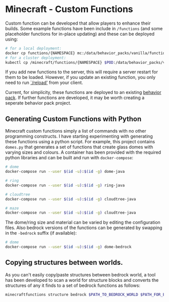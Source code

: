 # Minecraft - Custom Functions

Custom function can be developed that allow players to enhance their builds. Some example functions
have been include in `/functions` (and some placeholder functions for in-place updating) and these
can be deployed using:

```sh
# for a local deployment:
docker cp functions/{NAMESPACE} mc:/data/behavior_packs/vanilla/functions/
# for a cluster deployment:
kubectl cp /minecraft/functions/{NAMESPACE} $POD:/data/behavior_packs/vanilla/functions
```

If you add new functions to the server, this will require a server restart for them to be loaded.
However, if you update an existing function, you only need to run 
[`/reload'](https://minecraft.gamepedia.com/Commands/reload) from your client.

Current, for simplicity, these functions are deployed to an existing 
[behavior pack](https://minecraft.gamepedia.com/Tutorials/Creating_behavior_packs). If further
functions are developed, it may be worth creating a seperate behavior pack project.

## Generating Custom Functions with Python

Minecraft custom functions simply a list of commands with no other programming constructs. I have
starting experimenting with generating these functions using a python script. For example, this
project contains `domes.py` that generates a set of functions that create glass domes with varying
sizes and colours. A container has been provided with the required python libraries and can be
built and run with `docker-compose`:

```sh
# dome
docker-compose run --user $(id -u):$(id -g) dome-java

# ring
docker-compose run --user $(id -u):$(id -g) ring-java

# cloudtree
docker-compose run --user $(id -u):$(id -g) cloudtree-java

# maze
docker-compose run --user $(id -u):$(id -g) cloudtree-java
```

The dome/ring size and material can be varied by editing the configuration files. 
Also bedrock versions of the functions can be generated by swapping in the `-bedrock` suffix (if available):

```sh
# dome
docker-compose run --user $(id -u):$(id -g) dome-bedrock
```

## Copying structures between worlds.

As you can't easily copy/paste structures between bedrock world, a tool has been developed to scan
a world for structure blocks and converts the structures of any it finds to a set of bedrock
functions as follows:

```sh
minecraftfunctions structure bedrock $PATH_TO_BEDROCK_WORLD $PATH_FOR_BEDROCK_FUNCTIONS $PWD/config/structure.yaml
```
